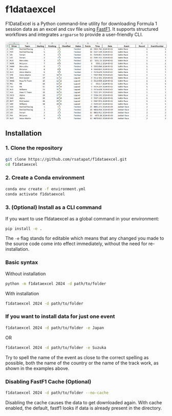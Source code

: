 # f1dataexcel
F1DataExcel is a Python command-line utility for downloading Formula 1 session data as an excel and csv file using [FastF1](https://theoehrly.github.io/Fast-F1/). It supports structured workflows and integrates `argparse` to provide a user-friendly CLI.

![output file](images/excel_file_ss.png)

## Installation
### 1. Clone the repository
```bash
git clone https://github.com/rsatapat/f1dataexcel.git
cd f1dataexcel
```
### 2. Create a Conda environment
```bash
conda env create -f environment.yml
conda activate f1dataexcel
```
### 3. (Optional) Install as a CLI command
If you want to use f1dataexcel as a global command in your environment:
```bash
pip install -e .
```
The `-e` flag stands for editable which means that any changed you made to the source code come into effect immediately, without the need for re-installation.
### Basic syntax
Without installation
```bash
python -m f1dataexcel 2024 -d path/to/folder
```
With installation
```bash
f1dataexcel 2024 -d path/to/folder
```

### If you want to install data for just one event
```bash
f1dataexcel 2024 -d path/to/folder -e Japan
```
OR
```bash
f1dataexcel 2024 -d path/to/folder -e Suzuka
```
Try to spell the name of the event as close to the correct spelling as possible, both the name of the country or the name of the track work, as shown in the examples above.

### Disabling FastF1 Cache (Optional)
```bash
f1dataexcel 2024 -d path/to/folder --no-cache
```
Disabling the cache causes the data to get downloaded again. With cache enabled, the default, fastf1 looks if data is already present in the directory.
